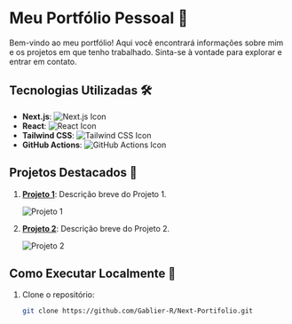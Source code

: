 # Meu Portfólio Pessoal 🚀

Bem-vindo ao meu portfólio! Aqui você encontrará informações sobre mim e os projetos em que tenho trabalhado. Sinta-se à vontade para explorar e entrar em contato.

## Tecnologias Utilizadas 🛠️

- **Next.js**: ![Next.js Icon](https://img.icons8.com/color/48/000000/next.png)
- **React**: ![React Icon](https://img.icons8.com/color/48/000000/react.png)
- **Tailwind CSS**: ![Tailwind CSS Icon](https://img.icons8.com/color/48/000000/tailwind-css.png)
- **GitHub Actions**: ![GitHub Actions Icon](https://img.icons8.com/color/48/000000/github-actions.png)

## Projetos Destacados 🌟

1. **[Projeto 1](#)**: Descrição breve do Projeto 1.

   ![Projeto 1](https://img.shields.io/badge/-Demo-blue)

2. **[Projeto 2](#)**: Descrição breve do Projeto 2.

   ![Projeto 2](https://img.shields.io/badge/-Demo-blue)

## Como Executar Localmente 🚀

1. Clone o repositório:

   ```bash
   git clone https://github.com/Gablier-R/Next-Portifolio.git
